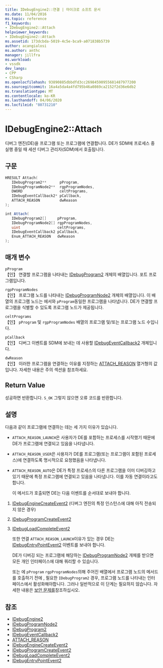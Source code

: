 ```yaml
---
title: IDebugEngine2::연결 | 마이크로 소프트 문서
ms.date: 11/04/2016
ms.topic: reference
f1_keywords:
- IDebugEngine2::Attach
helpviewer_keywords:
- IDebugEngine2::Attach
ms.assetid: 173dcbda-5019-4c5e-bca9-a071838b5739
author: acangialosi
ms.author: anthc
manager: jillfra
ms.workload:
- vssdk
dev_langs:
- CPP
- CSharp
ms.openlocfilehash: 93890885dbbdfd3cc26984590955681487977200
ms.sourcegitcommit: 16a4a5da4a4fd795b46a0869ca2152f2d36e6db2
ms.translationtype: MT
ms.contentlocale: ko-KR
ms.lasthandoff: 04/06/2020
ms.locfileid: "80731210"
---
```

# <a name="idebugengine2attach"></a>IDebugEngine2::Attach
디버그 엔진(DE)을 프로그램 또는 프로그램에 연결합니다. DE가 SDM에 프로세스 중 실행 중일 때 세션 디버그 관리자(SDM)에서 호출됩니다.

## <a name="syntax"></a>구문

```cpp
HRESULT Attach( 
   IDebugProgram2**      pProgram,
   IDebugProgramNode2**  rgpProgramNodes,
   DWORD                 celtPrograms,
   IDebugEventCallback2* pCallback,
   ATTACH_REASON         dwReason
);
```

```csharp
int Attach( 
   IDebugProgram2[]     pProgram,
   IDebugProgramNode2[] rgpProgramNodes,
   uint                 celtPrograms,
   IDebugEventCallback2 pCallback,
   Enum_ATTACH_REASON   dwReason
);
```

## <a name="parameters"></a>매개 변수
`pProgram`\
【인】 연결할 프로그램을 나타내는 [IDebugProgram2](../../../extensibility/debugger/reference/idebugprogram2.md) 개체의 배열입니다. 포트 프로그램입니다.

`rgpProgramNodes`\
【인】 프로그램 노드를 나타내는 [IDebugProgramNode2](../../../extensibility/debugger/reference/idebugprogramnode2.md) 개체의 배열입니다. 이 배열의 프로그램 노드는 에서와 `pProgram`동일한 프로그램을 나타냅니다. DE가 연결할 프로그램을 식별할 수 있도록 프로그램 노드가 제공됩니다.

`celtPrograms`\
【인】 `pProgram` 및 `rgpProgramNodes` 배열의 프로그램 및/또는 프로그램 노드 수입니다.

`pCallback`\
【인】 디버그 이벤트를 SDM에 보내는 데 사용할 [IDebugEventCallback2](../../../extensibility/debugger/reference/idebugeventcallback2.md) 개체입니다.

`dwReason`\
【인】 이러한 프로그램을 연결하는 이유를 지정하는 [ATTACH_REASON](../../../extensibility/debugger/reference/attach-reason.md) 열거형의 값입니다. 자세한 내용은 주의 섹션을 참조하세요.

## <a name="return-value"></a>Return Value
 성공하면 반환합니다. `S_OK` 그렇지 않으면 오류 코드를 반환합니다.

## <a name="remarks"></a>설명
 다음과 같이 프로그램에 연결하는 데는 세 가지 이유가 있습니다.

- `ATTACH_REASON_LAUNCH`은 사용자가 DE를 포함하는 프로세스를 시작했기 때문에 DE가 프로그램에 연결되고 있음을 나타냅니다.

- `ATTACH_REASON_USER`은 사용자가 DE를 프로그램(또는 프로그램이 포함된 프로세스)에 연결하도록 명시적으로 요청했음을 나타냅니다.

- `ATTACH_REASON_AUTO`은 DE가 특정 프로세스의 다른 프로그램을 이미 디버깅하고 있기 때문에 특정 프로그램에 연결되고 있음을 나타냅니다. 이를 자동 연결이라고도 합니다.

  이 메서드가 호출되면 DE는 다음 이벤트를 순서대로 보내야 합니다.

1. [IDebugEngineCreateEvent2](../../../extensibility/debugger/reference/idebugenginecreateevent2.md) (디버그 엔진의 특정 인스턴스에 대해 아직 전송되지 않은 경우)

2. [IDebugProgramCreateEvent2](../../../extensibility/debugger/reference/idebugprogramcreateevent2.md)

3. [IDebugLoadCompleteEvent2](../../../extensibility/debugger/reference/idebugloadcompleteevent2.md)

   또한 연결 `ATTACH_REASON_LAUNCH`이유가 있는 경우 DE는 [IDebugEntryPointEvent2](../../../extensibility/debugger/reference/idebugentrypointevent2.md) 이벤트를 보내야 합니다.

   DE가 디버깅 되는 프로그램에 해당하는 [IDebugProgramNode2](../../../extensibility/debugger/reference/idebugprogramnode2.md) 개체를 받으면 모든 개인 인터페이스에 대해 쿼리할 수 있습니다.

   또는 에 `pProgram` `rgpProgramNodes`의해 주어진 배열에서 프로그램 노드의 메서드를 호출하기 전에 , 필요한 `IDebugProgram2` 경우, 프로그램 노드를 나타내는 인터페이스에서 활성화해야합니다. 그러나 일반적으로 이 단계는 필요하지 않습니다. 자세한 내용은 [보안 문제를](../../../extensibility/debugger/security-issues.md)참조하십시오.

## <a name="see-also"></a>참조
- [IDebugEngine2](../../../extensibility/debugger/reference/idebugengine2.md)
- [IDebugProgramNode2](../../../extensibility/debugger/reference/idebugprogramnode2.md)
- [IDebugProgram2](../../../extensibility/debugger/reference/idebugprogram2.md)
- [IDebugEventCallback2](../../../extensibility/debugger/reference/idebugeventcallback2.md)
- [ATTACH_REASON](../../../extensibility/debugger/reference/attach-reason.md)
- [IDebugEngineCreateEvent2](../../../extensibility/debugger/reference/idebugenginecreateevent2.md)
- [IDebugProgramCreateEvent2](../../../extensibility/debugger/reference/idebugprogramcreateevent2.md)
- [IDebugLoadCompleteEvent2](../../../extensibility/debugger/reference/idebugloadcompleteevent2.md)
- [IDebugEntryPointEvent2](../../../extensibility/debugger/reference/idebugentrypointevent2.md)
